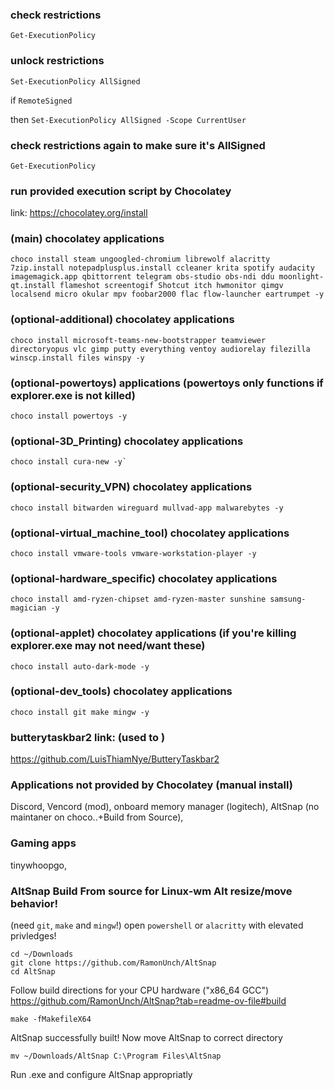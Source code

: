 ### check restrictions
`Get-ExecutionPolicy`

### unlock restrictions
`Set-ExecutionPolicy AllSigned`

if `RemoteSigned`

then `Set-ExecutionPolicy AllSigned -Scope CurrentUser`

### check restrictions again to make sure it's AllSigned
`Get-ExecutionPolicy`

### run provided execution script by Chocolatey
link: https://chocolatey.org/install

### (main) chocolatey applications
```choco_install
choco install steam ungoogled-chromium librewolf alacritty 7zip.install notepadplusplus.install ccleaner krita spotify audacity imagemagick.app qbittorrent telegram obs-studio obs-ndi ddu moonlight-qt.install flameshot screentogif Shotcut itch hwmonitor qimgv localsend micro okular mpv foobar2000 flac flow-launcher eartrumpet -y
```

### (optional-additional) chocolatey applications
```choco_install
choco install microsoft-teams-new-bootstrapper teamviewer directoryopus vlc gimp putty everything ventoy audiorelay filezilla winscp.install files winspy -y
```

### (optional-powertoys) applications (powertoys only functions if explorer.exe is not killed)
```choco_install
choco install powertoys -y
```

### (optional-3D_Printing) chocolatey applications
```choco_install
choco install cura-new -y`
```

### (optional-security_VPN) chocolatey applications
```choco_install
choco install bitwarden wireguard mullvad-app malwarebytes -y
```

### (optional-virtual_machine_tool) chocolatey applications
```choco_install
choco install vmware-tools vmware-workstation-player -y
```

### (optional-hardware_specific) chocolatey applications
```choco_install
choco install amd-ryzen-chipset amd-ryzen-master sunshine samsung-magician -y
```

### (optional-applet) chocolatey applications (if you're killing explorer.exe may not need/want these)
```choco_install
choco install auto-dark-mode -y
```

### (optional-dev_tools) chocolatey applications
```choco_install
choco install git make mingw -y
```

### butterytaskbar2 link: (used to )
https://github.com/LuisThiamNye/ButteryTaskbar2

### Applications not provided by Chocolatey (manual install)
Discord, Vencord (mod), onboard memory manager (logitech), AltSnap (no maintaner on choco..+Build from Source), 

### Gaming apps
tinywhoopgo, 

### AltSnap Build From source for Linux-wm Alt resize/move behavior!
(need `git`, `make` and `mingw`!)
open `powershell` or `alacritty` with elevated privledges!

```commands
cd ~/Downloads
git clone https://github.com/RamonUnch/AltSnap
cd AltSnap
```

Follow build directions for your CPU hardware ("x86_64 GCC")
https://github.com/RamonUnch/AltSnap?tab=readme-ov-file#build

```commands
make -fMakefileX64
```

AltSnap successfully built!
Now move AltSnap to correct directory

```commands
mv ~/Downloads/AltSnap C:\Program Files\AltSnap
```

Run .exe and configure AltSnap appropriatly

